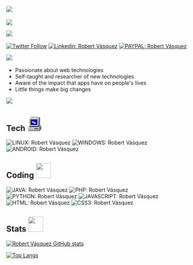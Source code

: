 ![](https://i.imgur.com/waxVImv.png)

<!--[<img align="center" src="https://s2.gifyu.com/images/programando.gif" />][website]-->
[<img align="center" src="https://pbs.twimg.com/profile_banners/408805792/1685281745/1500x500" />][website]

![](https://i.imgur.com/waxVImv.png)

<!--Redes Sociales e Imagen Principal-->
[![Twitter Follow](https://img.shields.io/twitter/follow/robertds_?color=%231DA1F2&label=robert-ds&logo=twitter&style=for-the-badge)](https://twitter.com/robertds_)
[![Linkedin: Robert Vásquez](https://img.shields.io/badge/LinkedIn-0077B5?style=for-the-badge&logo=linkedin&logoColor=white)](https://www.linkedin.com/in/robert-vasquez/)
[![PAYPAL: Robert Vásquez](https://img.shields.io/badge/PayPal-00457C?style=for-the-badge&logo=paypal&logoColor=white)](https://paypal.me/robertds20?country.x=VE&locale.x=es_XC)

![](https://i.imgur.com/waxVImv.png)

<!--Acerca de mi-->
- Passionate about web technologies
- Self-taught and researcher of new technologies
- Aware of the impact that apps have on people's lives
- Little things make big changes

![](https://i.imgur.com/waxVImv.png)

## Tech <img src="https://github.com/TheDudeThatCode/TheDudeThatCode/blob/master/Assets/PC.gif" width="40px" height="40px" />

![LINUX: Robert Vásquez](https://img.shields.io/badge/Linux-FCC624?style=for-the-badge&logo=linux&logoColor=black)
![WINDOWS: Robert Vásquez](https://img.shields.io/badge/Windows-0078D6?style=for-the-badge&logo=windows&logoColor=white)
![ANDROID: Robert Vásquez](https://img.shields.io/badge/Android-3DDC84?style=for-the-badge&logo=android&logoColor=white)


## Coding <img src="https://github.com/TheDudeThatCode/TheDudeThatCode/blob/master/Assets/Developer.gif" width="40px" height="40px"/> 

![JAVA: Robert Vásquez](https://img.shields.io/badge/Java-ED8B00?style=for-the-badge&logo=java&logoColor=white)
![PHP: Robert Vásquez](	https://img.shields.io/badge/PHP-777BB4?style=for-the-badge&logo=php&logoColor=white)
![PYTHON: Robert Vásquez](https://img.shields.io/badge/Python-3776AB?style=for-the-badge&logo=python&logoColor=white)
![JAVASCRIPT: Robert Vásquez](https://img.shields.io/badge/JavaScript-F7DF1E?style=for-the-badge&logo=javascript&logoColor=black)
![HTML: Robert Vásquez](https://img.shields.io/badge/HTML5-E34F26?style=for-the-badge&logo=html5&logoColor=white)
![CSS3: Robert Vásquez](https://img.shields.io/badge/CSS3-1572B6?style=for-the-badge&logo=css3&logoColor=white)

<!--Stad Animated-->

## Stats <img src="https://github.com/TheDudeThatCode/TheDudeThatCode/blob/master/Assets/Rocket.gif" width="40px" height="40px"/>

[![Robert Vásquez GitHub stats](https://github-readme-stats.vercel.app/api?username=robert-ds&show_icons=true&theme=dark)](https://github.com/robert-ds/github-readme-stats)

[![Top Langs](https://github-readme-stats.vercel.app/api/top-langs/?username=robert-ds&layout=compact&theme=dark)](https://github.com/robert-ds/github-readme-stats)

<!--links-->

[website]: https://robert-ds.github.io
